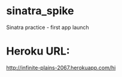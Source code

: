 sinatra_spike
=============

Sinatra practice - first app launch

Heroku URL:
==============

http://infinite-plains-2067.herokuapp.com/hi

